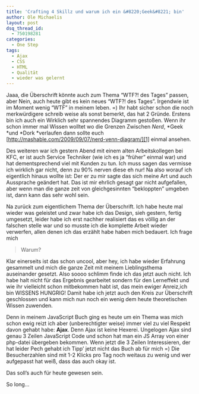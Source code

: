 ```yaml
---
title: 'Crafting 4 Skillz und warum ich ein &#8220;Geek&#8221; bin'
author: Ole Michaelis
layout: post
dsq_thread_id:
  - 750198281
categories:
  - One Step
tags:
  - Ajax
  - CSS
  - HTML
  - Qualität
  - wieder was gelernt
---
```


Jaaa, die Überschrift könnte auch zum Thema “WTF?! des Tages” passen, aber Nein, auch heute gibt es kein neues “WTF?! des Tages”. Irgendwie ist im Moment wenig “WTF” in meinem leben. =) Ihr habt sicher schon die noch merkwürdigere schreib weise als sonst bemerkt, das hat 2 Gründe. Erstens bin ich auch ein Wirklich sehr spannendes Diagramm gestoßen. Wenn ihr schon immer mal Wissen wolltet wo die Grenzen Zwischen *Nerd*, *Geek *und *Dork *verlaufen dann sollte euch [http://mashable.com/2009/09/07/nerd-venn-diagram/][1] einmal ansehen.

 [1]: http://mashable.com/2009/09/07/nerd-venn-diagram/ "das hier"

Des weiteren war ich gestern Abend mit einem alten Arbeitskollegen bei KFC, er ist auch Service Techniker (wie ich es ja “früher” einmal war) und hat dementsprechend viel mit Kunden zu tun. Ich muss sagen das vermisse ich wirklich gar nicht, denn zu 90% nerven diese eh nur! Na also worauf ich eigentlich hinaus wollte ist: Der er zu mir sagte das sich meine Art und auch Aussprache geändert hat. Das ist mir ehrlich gesagt gar nicht aufgefallen, aber wenn man die ganze zeit von gleichgesinnten “bekloppten” umgeben ist, dann kann das sehr wohl sein.

Na zurück zum eigentlichem Thema der Überschrift. Ich habe heute mal wieder was geleistet und zwar habe ich das Design, sieh gestern, fertig umgesetzt, leider habe ich erst nachher realisiert das es völlig an der falschen stelle war und so musste ich die komplette Arbeit wieder verwerfen, allen denen ich das erzählt habe haben mich bedauert. Ich frage mich

> Warum?

Klar einerseits ist das schon uncool, aber hey, ich habe wieder Erfahrung gesammelt und mich die ganze Zeit mit meinem Lieblingsthema auseinander gesetzt. Also soooo schlimm finde ich das jetzt auch nicht. Ich habe halt nicht für das Ergebnis gearbeitet sondern für den Lerneffekt und wie ihr vielleicht schon mitbekommen habt ist, das mein ewiger Anreiz,ich bin WISSENS HUNGRIG! Damit habe ich jetzt auch den Kreis zur Überschrift geschlossen und kann mich nun noch ein wenig dem heute theoretischen Wissen zuwenden.

Denn in meinem JavaScript Buch ging es heute um ein Thema was mich schon ewig reizt ich aber (unberechtigter weise) immer viel zu viel Respekt davon gehabt habe: **Ajax**. Denn Ajax ist keine Hexerei. Ungelogen Ajax sind genau 3 Zeilen JavaScript Code und schon hat man ein JS Array von einer php-datei übergeben bekommen. Wenn jetzt die 3 Zeilen Interessieren, der hat leider Pech gehabt ich Tipp’ jetzt nicht das Buch ab für mich =) Die Besucherzahlen sind mit 1-2 Klicks pro Tag noch weitaus zu wenig und wer aufgepasst hat weiß, dass das auch okay ist.

Das soll’s auch für heute gewesen sein.

So long…

